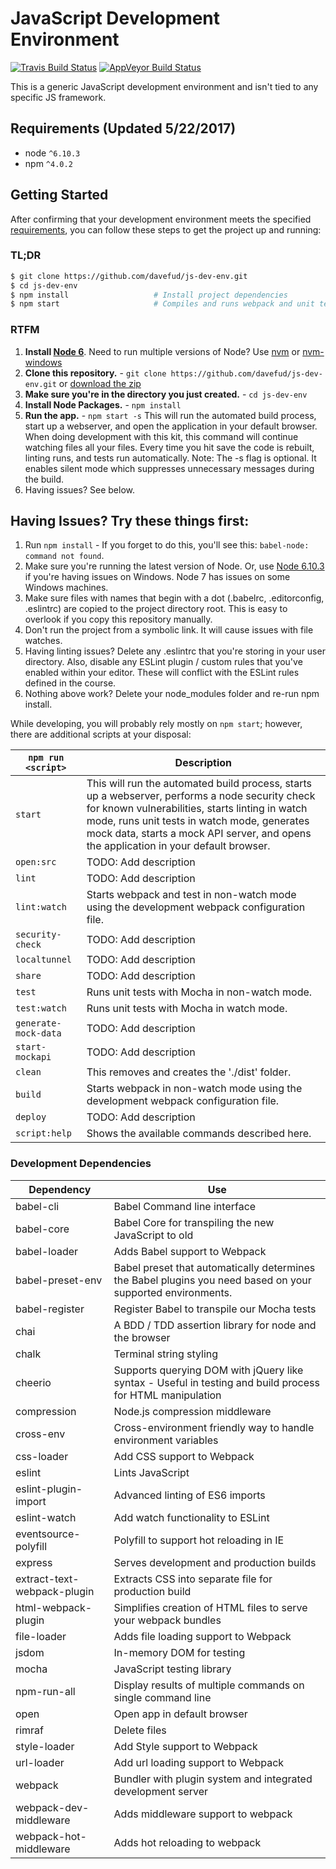 # JavaScript Development Environment 
[![Travis Build Status][travis-tests]][travis-tests-url] [![AppVeyor Build Status][appveyor-tests]][appveyor-tests-url]

This is a generic JavaScript development environment and isn't tied to any specific JS framework.

## Requirements (Updated 5/22/2017)
* node `^6.10.3`
* npm `^4.0.2`

## Getting Started

After confirming that your development environment meets the specified [requirements](#requirements), you can follow these steps to get the project up and running:

### TL;DR
```bash
$ git clone https://github.com/davefud/js-dev-env.git
$ cd js-dev-env
$ npm install                   # Install project dependencies
$ npm start                     # Compiles and runs webpack and unit tests in watch mode
```

### RTFM
1. **Install [Node 6](https://nodejs.org)**. Need to run multiple versions of Node? Use [nvm](https://github.com/creationix/nvm) or [nvm-windows](https://github.com/coreybutler/nvm-windows)
2. **Clone this repository.** - `git clone https://github.com/davefud/js-dev-env.git` or [download the zip](https://github.com/davefud/js-dev-env/archive/master.zip)
3. **Make sure you're in the directory you just created.** - `cd js-dev-env`
4. **Install Node Packages.** - `npm install`
5. **Run the app.** - `npm start -s`
This will run the automated build process, start up a webserver, and open the application in your default browser. When doing development with this kit, this command will continue watching files all your files. Every time you hit save the code is rebuilt, linting runs, and tests run automatically. Note: The -s flag is optional. It enables silent mode which suppresses unnecessary messages during the build.
6. Having issues? See below.

## Having Issues? Try these things first:

1. Run `npm install` - If you forget to do this, you'll see this: `babel-node: command not found`.
2. Make sure you're running the latest version of Node. Or, use [Node 6.10.3](https://nodejs.org/en/download/releases/) if you're having issues on Windows. Node 7 has issues on some Windows machines.
3. Make sure files with names that begin with a dot (.babelrc, .editorconfig, .eslintrc) are copied to the project directory root. This is easy to overlook if you copy this repository manually.
4. Don't run the project from a symbolic link. It will cause issues with file watches.
5. Having linting issues? Delete any .eslintrc that you're storing in your user directory. Also, disable any ESLint plugin / custom rules that you've enabled within your editor. These will conflict with the ESLint rules defined in the course.
6. Nothing above work? Delete your node_modules folder and re-run npm install.

While developing, you will probably rely mostly on `npm start`; however, there are additional scripts at your disposal:

|`npm run <script>`|Description|
|------------------|-----------|
|`start`|This will run the automated build process, starts up a webserver, performs a node security check for known vulnerabilities, starts linting in watch mode, runs unit tests in watch mode, generates mock data, starts a mock API server, and opens the application in your default browser.|
|`open:src`|TODO: Add description|
|`lint`|TODO: Add description|
|`lint:watch`|Starts webpack and test in non-watch mode using the development webpack configuration file.|
|`security-check`|TODO: Add description|
|`localtunnel`|TODO: Add description|
|`share`|TODO: Add description|
|`test`|Runs unit tests with Mocha in non-watch mode.|
|`test:watch`|Runs unit tests with Mocha in watch mode.|
|`generate-mock-data`|TODO: Add description|
|`start-mockapi`|TODO: Add description|
|`clean`|This removes and creates the './dist' folder.|
|`build`|Starts webpack in non-watch mode using the development webpack configuration file.|
|`deploy`|TODO: Add description|
|`script:help`|Shows the available commands described here.|

### Development Dependencies

| **Dependency**              | **Use**                                                                                                   |
| --------------------------- | --------------------------------------------------------------------------------------------------------- |
| babel-cli                   | Babel Command line interface                                                                              |
| babel-core                  | Babel Core for transpiling the new JavaScript to old                                                      |
| babel-loader                | Adds Babel support to Webpack                                                                             |
| babel-preset-env            | Babel preset that automatically determines the Babel plugins you need based on your supported environments.                                  |
| babel-register              | Register Babel to transpile our Mocha tests                                                               |
| chai                        | A BDD / TDD assertion library for node and the browser                                                    |
| chalk                       | Terminal string styling                                                                                   |
| cheerio                     | Supports querying DOM with jQuery like syntax - Useful in testing and build process for HTML manipulation |
| compression                 | Node.js compression middleware                                                                            |
| cross-env                   | Cross-environment friendly way to handle environment variables                                            |
| css-loader                  | Add CSS support to Webpack                                                                                |
| eslint                      | Lints JavaScript                                                                                          |
| eslint-plugin-import        | Advanced linting of ES6 imports                                                                           |
| eslint-watch                | Add watch functionality to ESLint                                                                         |
| eventsource-polyfill        | Polyfill to support hot reloading in IE                                                                   |
| express                     | Serves development and production builds                                                                  |
| extract-text-webpack-plugin | Extracts CSS into separate file for production build                                                      |
| html-webpack-plugin         | Simplifies creation of HTML files to serve your webpack bundles                                           |
| file-loader                 | Adds file loading support to Webpack                                                                      |
| jsdom                       | In-memory DOM for testing                                                                                 |
| mocha                       | JavaScript testing library                                                                                |
| npm-run-all                 | Display results of multiple commands on single command line                                               |
| open                        | Open app in default browser                                                                               |
| rimraf                      | Delete files                                                                                              |
| style-loader                | Add Style support to Webpack                                                                              |
| url-loader                  | Add url loading support to Webpack                                                                        |
| webpack                     | Bundler with plugin system and integrated development server                                              |
| webpack-dev-middleware      | Adds middleware support to webpack                                                                        |
| webpack-hot-middleware      | Adds hot reloading to webpack                                                                             |

[travis-tests]: https://travis-ci.org/davefud/js-dev-env.svg?branch=master
[travis-tests-url]: https://travis-ci.org/davefud/js-dev-env
[appveyor-tests]: https://ci.appveyor.com/api/projects/status/github/davefud/js-dev-env?branch=master&svg=true
[appveyor-tests-url]: https://ci.appveyor.com/project/davefud/js-dev-env

